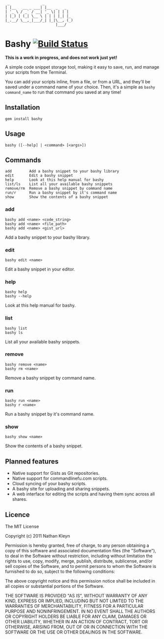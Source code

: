     _               _             
    | |__   __ _ ___| |__  _   _   
    | '_ \ / _` / __| '_ \| | | |  
    | |_) | (_| \__ \ | | | |_| |_ 
    |_.__/ \__,_|___/_| |_|\__, (_)
                           |___/   

# Bashy [![Build Status](https://secure.travis-ci.org/nathankleyn/bashy.png)](http://travis-ci.org/nathankleyn/bashy)

**This is a work in progress, and does not work just yet!**

A simple code snippet storage tool, making it easy to save, run, and manage your scripts from the Terminal.

You can add your scripts inline, from a file, or from a URL, and they'll be saved under a command name of your choice. Then, it's a simple as `bashy command_name` to run that command you saved at any time!

## Installation

    gem install bashy

## Usage

    bashy ([--help] | <command> [<args>])

## Commands

    add        Add a bashy snippet to your bashy library
    edit       Edit a bashy snippet
    help       Look at this help manual for bashy
    list/ls    List all your available bashy snippets
    remove/rm  Remove a bashy snippet by command name
    run/r      Run a bashy snippet by it's command name
    show       Show the contents of a bashy snippet

### add

    bashy add <name> <code_string>
    bashy add <name> <file_path>
    bashy add <name> <gist_url>

Add a bashy snippet to your bashy library.

### edit

    bashy edit <name>

Edit a bashy snippet in your editor.

### help

    bashy help
    bashy --help

Look at this help manual for bashy.

### list

    bashy list
    bashy ls

List all your available bashy snippets.

### remove

    bashy remove <name>
    bashy rm <name>

Remove a bashy snippet by command name.

### run

    bashy run <name>
    bashy r <name>

Run a bashy snippet by it's command name.

### show

    bashy show <name>

Show the contents of a bashy snippet.

## Planned features

* Native support for Gists as Git repositories.
* Native support for commandlinefu.com scripts.
* Cloud syncing of your bashy scripts.
* A bashy site for uploading and sharing snippets.
* A web interface for editing the scripts and having them sync across all shares.

## Licence

The MIT License

Copyright (c) 2011 Nathan Kleyn

Permission is hereby granted, free of charge, to any person obtaining a copy
of this software and associated documentation files (the "Software"), to deal
in the Software without restriction, including without limitation the rights
to use, copy, modify, merge, publish, distribute, sublicense, and/or sell
copies of the Software, and to permit persons to whom the Software is
furnished to do so, subject to the following conditions:

The above copyright notice and this permission notice shall be included in
all copies or substantial portions of the Software.

THE SOFTWARE IS PROVIDED "AS IS", WITHOUT WARRANTY OF ANY KIND, EXPRESS OR
IMPLIED, INCLUDING BUT NOT LIMITED TO THE WARRANTIES OF MERCHANTABILITY,
FITNESS FOR A PARTICULAR PURPOSE AND NONINFRINGEMENT. IN NO EVENT SHALL THE
AUTHORS OR COPYRIGHT HOLDERS BE LIABLE FOR ANY CLAIM, DAMAGES OR OTHER
LIABILITY, WHETHER IN AN ACTION OF CONTRACT, TORT OR OTHERWISE, ARISING FROM,
OUT OF OR IN CONNECTION WITH THE SOFTWARE OR THE USE OR OTHER DEALINGS IN
THE SOFTWARE.
